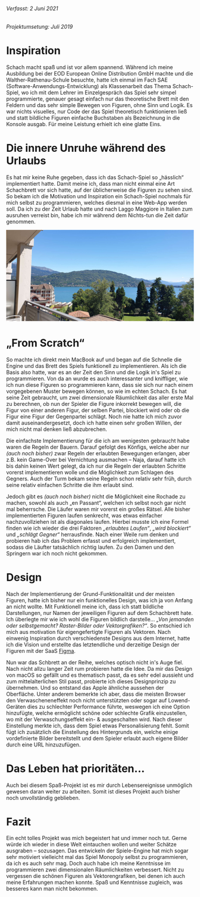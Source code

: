 ###### *Verfasst: 2 Juni 2021*
###### *Projektumsetung: Juli 2019*

# Inspiration

Schach macht spaß und ist vor allem spannend. Während ich meine Ausbildung bei der EOD European Online Distribution GmbH machte und die Walther-Rathenau-Schule besuchte, hatte ich einmal im Fach SAE (Software-Anwendungs-Entwicklung) als Klassenarbeit das Thema Schach-Spiel, wo ich mit dem Lehrer im Einzelgespräch das Spiel sehr simpel programmierte, genauer gesagt einfach nur das theoretische Brett mit den Feldern und das sehr simple Bewegen von Figuren, ohne Sinn und Logik. Es war nichts visuelles, nur Code der das Spiel theoretisch funktionieren ließ und statt bildliche Figuren einfache Buchstaben als Bezeichnung in die Konsole ausgab. Für meine Leistung erhielt ich eine glatte Eins.

# Die innere Unruhe während des Urlaubs

Es hat mir keine Ruhe gegeben, dass ich das Schach-Spiel so „hässlich“ implementiert hatte. Damit meine ich, dass man nicht einmal eine Art Schachbrett vor sich hatte, auf der üblicherweise die Figuren zu sehen sind. So bekam ich die Motivation und Inspiration ein Schach-Spiel nochmals für mich selbst zu programmieren, welches diesmal in eine Web-App werden soll. Da ich zu der Zeit Urlaub hatte und nach Laggo Maggiore in Italien zum ausruhen verreist bin, habe ich mir während dem Nichts-tun die Zeit dafür genommen.

![Laggo Maggiore captured by Daniel Sharkov](/projects/svelte_chess/media/laggo_maggiore.jpeg)

# „From Scratch“

So machte ich direkt mein MacBook auf und began auf die Schnelle die Engine und das Brett des Spiels funktionell zu implementieren. Als ich die Basis also hatte, war es an der Zeit den Sinn und die Logik in's Spiel zu programmieren. Von da an wurde es auch interessanter und kniffliger, wie ich nun diese Figuren so programmieren kann, dass sie sich nur nach einem vorgegebenen Muster bewegen können, so wie im echten Schach. Es hat seine Zeit gebraucht, um zwei dimensionale Räumlichkeit das aller erste Mal zu berechnen, ob nun der Spieler die Figure inkorrekt bewegen will, die Figur von einer anderen Figur, der selben Partei, blockiert wird oder ob die Figur eine Figur der Gegenpartei schlägt. Noch nie hatte ich mich zuvor damit auseinandergesetzt, doch ich hatte einen sehr großen Willen, der mich nicht mal denken ließ abzubrechen.

Die einfachste Implementierung für die ich am wenigesten gebraucht habe waren die Regeln der Bauern. Darauf gefolgt des Könfigs, welche aber nur *(auch noch bisher)* zwar Regeln der erlaubten Bewegungen erlangen, aber z.B. kein Game-Over bei Vernichtung ausmachen – Naja, darauf hatte ich bis dahin keinen Wert gelegt, da ich nur die Regeln der erlaubten Schritte vorerst implementieren wolle und die Möglichkeit zum Schlagen des Gegners. Auch der Turm bekam seine Regeln schon relativ sehr früh, durch seine relativ einfachen Schritte die ihm erlaubt sind.

Jedoch gibt es *(auch noch bisher)* nicht die Möglichkeit eine Rochade zu machen, sowohl als auch „en Passant“, welchen ich selbst noch gar nicht mal beherrsche. Die Läufer waren mir vorerst ein großes Rätsel. Alle bisher implementierten Figuren laufen senkrecht, was etwas einfacher nachzuvollziehen ist als diagonales laufen. Hierbei musste ich eine Formel finden wie ich wieder die drei Faktoren *„erlaubtes Laufen“*, *„wird blockiert“* und *„schlägt Gegner“* herrausfinde. Nach einer Weile rum denken und probieren hab ich das Problem erfasst und erfolgreich implementiert, sodass die Läufter tatsächlich richtig laufen.
Zu den Damen und den Springern war ich noch nicht gekommen.

# Design

Nach der Implementierung der Grund-Funktionalität und der meisten Figuren, hatte ich bisher nur ein funktionelles Design, was ich ja von Anfang an nicht wollte. Mit Funktionell meine ich, dass ich statt bildliche Darstellungen, nur Namen der jeweiligen Figuren auf dem Schachbrett hate. Ich überlegte mir wie ich wohl die Figuren bildlich darstelle... *„Von jemanden oder selbstgemacht? Raster-Bilder oder Vektorgrafiken?“*. So entschied ich mich aus motivation für eigengefertigte Figuren als Vektoren. Nach einwenig Inspiration durch verschiedenste Designs aus dem Internet, hatte ich die Vision und erstellte das letztendliche und derzeitige Design der Figuren mit der SaaS [Figma](https://figma.com).

Nun war das Schbrett an der Reihe, welches optisch nicht in's Auge fiel. Nach nicht allzu langer Zeit rum probieren hatte die Idee. Da mir das Design von macOS so gefällt und es thematisch passt, da es sehr edel aussieht und zum mittelalterlichen Stil passt, probierte ich dieses Designprinzip zu übernehmen. Und so entstand das Apple ähnliche aussehen der Oberfläche. Unter anderem bemerkte ich aber, dass die meisten Browser den Verwascheneneffekt noch nicht unterstützten oder sogar auf Lowend-Geräten dies zu schlechter Performance führte, weswegen ich eine Option hinzufügte, welche ermöglicht schöne oder schlechte Grafik einzustellen, wo mit der Verwaschungseffekt ein- & ausgeschalten wird. Nach dieser Einstellung merkte ich, dass dem Spiel etwas Personalisierung fehlt. Somit fügt ich zusätzlich die Einstellung des Hintergrunds ein, welche einige vordefinierte Bilder bereitstellt und dem Spieler erlaubt auch eigene Bilder durch eine URL hinzuzufügen.

# Das Leben hat prioritäten...

Auch bei diesem Spaß-Projekt ist es mir durch Lebensereignisse unmöglich gewesen daran weiter zu arbeiten. Somit ist dieses Projekt auch bisher noch unvollständig geblieben.

# Fazit

Ein echt tolles Projekt was mich begeistert hat und immer noch tut. Gerne würde ich wieder in diese Welt eintauchen wollen und weiter Schätze ausgraben – sozusagen. Das entwickeln der Spiele-Engine hat mich sogar sehr motiviert vielleicht mal das Spiel Monopoly selbst zu programmieren, da ich es auch sehr mag. Doch auch habe ich meine Kenntnisse im programmieren zwei dimensionalen Räumlichkeiten verbessert. Nicht zu vergessen die schönen Figuren als Vektorengrafiken, bei denen ich auch meine Erfahrungen machen konnte. Spaß und Kenntnisse zugleich, was besseres kann man nicht bekommen.
